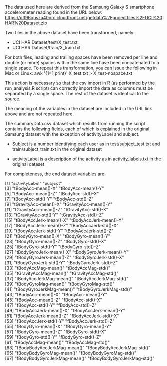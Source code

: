 The data used here are derived from the Samsung Galaxy S smartphone accelerometer
reading found in the URL below:
https://d396qusza40orc.cloudfront.net/getdata%2Fprojectfiles%2FUCI%20HAR%20Dataset.zip

Two files in the above dataset have been transformed, namely:

- UCI HAR Dataset/test/X_test.txt
- UCI HAR Dataset/train/X_train.txt

For both files, leading and trailing spaces have been removed per line and double (or more) spaces
within the same line have been concatenated to a single space. To repeat this transformation, you can
issue the following in Mac or Linux:
awk '{$1=$1;print}' X_test.txt > X_test-nospace.txt

This action is necessary so that the csv import in R (as performed by the run_analysis.R script)
can correctly import the data as columns must be separated by a single space. The rest of the dataset
is identical to the source.

The meaning of the variables in the dataset are included in the URL link above and are not repeated here.

The summaryData.csv dataset which results from running the script contains the following fields, each of which is explained in the original Samsung dataset with the exception of activityLabel and subject.

- Subject is a number identifying each user as in test/subject_test.txt and train/subject_train.txt in the original dataset

- activityLabel is a description of the activity as in activity_labels.txt in the original dataset

For completeness, the end dataset variables are:

[1] "activityLabel"               "subject"                    
[3] "tBodyAcc-mean()-X"           "tBodyAcc-mean()-Y"          
[5] "tBodyAcc-mean()-Z"           "tBodyAcc-std()-X"           
[7] "tBodyAcc-std()-Y"            "tBodyAcc-std()-Z"           
[9] "tGravityAcc-mean()-X"        "tGravityAcc-mean()-Y"       
[11] "tGravityAcc-mean()-Z"        "tGravityAcc-std()-X"        
[13] "tGravityAcc-std()-Y"         "tGravityAcc-std()-Z"        
[15] "tBodyAccJerk-mean()-X"       "tBodyAccJerk-mean()-Y"      
[17] "tBodyAccJerk-mean()-Z"       "tBodyAccJerk-std()-X"       
[19] "tBodyAccJerk-std()-Y"        "tBodyAccJerk-std()-Z"       
[21] "tBodyGyro-mean()-X"          "tBodyGyro-mean()-Y"         
[23] "tBodyGyro-mean()-Z"          "tBodyGyro-std()-X"          
[25] "tBodyGyro-std()-Y"           "tBodyGyro-std()-Z"          
[27] "tBodyGyroJerk-mean()-X"      "tBodyGyroJerk-mean()-Y"     
[29] "tBodyGyroJerk-mean()-Z"      "tBodyGyroJerk-std()-X"      
[31] "tBodyGyroJerk-std()-Y"       "tBodyGyroJerk-std()-Z"      
[33] "tBodyAccMag-mean()"          "tBodyAccMag-std()"          
[35] "tGravityAccMag-mean()"       "tGravityAccMag-std()"       
[37] "tBodyAccJerkMag-mean()"      "tBodyAccJerkMag-std()"      
[39] "tBodyGyroMag-mean()"         "tBodyGyroMag-std()"         
[41] "tBodyGyroJerkMag-mean()"     "tBodyGyroJerkMag-std()"     
[43] "fBodyAcc-mean()-X"           "fBodyAcc-mean()-Y"          
[45] "fBodyAcc-mean()-Z"           "fBodyAcc-std()-X"           
[47] "fBodyAcc-std()-Y"            "fBodyAcc-std()-Z"           
[49] "fBodyAccJerk-mean()-X"       "fBodyAccJerk-mean()-Y"      
[51] "fBodyAccJerk-mean()-Z"       "fBodyAccJerk-std()-X"       
[53] "fBodyAccJerk-std()-Y"        "fBodyAccJerk-std()-Z"       
[55] "fBodyGyro-mean()-X"          "fBodyGyro-mean()-Y"         
[57] "fBodyGyro-mean()-Z"          "fBodyGyro-std()-X"          
[59] "fBodyGyro-std()-Y"           "fBodyGyro-std()-Z"          
[61] "fBodyAccMag-mean()"          "fBodyAccMag-std()"          
[63] "fBodyBodyAccJerkMag-mean()"  "fBodyBodyAccJerkMag-std()"  
[65] "fBodyBodyGyroMag-mean()"     "fBodyBodyGyroMag-std()"     
[67] "fBodyBodyGyroJerkMag-mean()" "fBodyBodyGyroJerkMag-std()"
